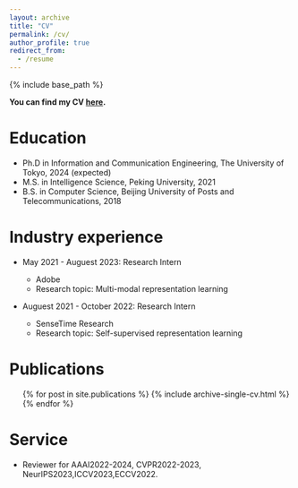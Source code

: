 ```yaml
---
layout: archive
title: "CV"
permalink: /cv/
author_profile: true
redirect_from:
  - /resume
---
```


{% include base_path %}

**You can find my CV [here](https://drive.google.com/file/d/143ScEtccaxzCh3MWnpkkmQxBdphqa7ty/view?usp=share_link).**

Education
======
* Ph.D in Information and Communication Engineering, The University of Tokyo, 2024 (expected)
* M.S. in Intelligence Science, Peking University, 2021
* B.S. in Computer Science, Beijing University of Posts and Telecommunications, 2018

Industry experience
======
* May 2021 - Auguest 2023: Research Intern
  * Adobe
  * Research topic: Multi-modal representation learning

* Auguest 2021 - October 2022: Research Intern
  * SenseTime Research
  * Research topic: Self-supervised representation learning

Publications
======
  <ul>{% for post in site.publications %}
    {% include archive-single-cv.html %}
  {% endfor %}</ul>
  
Service
======
* Reviewer for AAAI2022-2024, CVPR2022-2023, NeurIPS2023,ICCV2023,ECCV2022.
